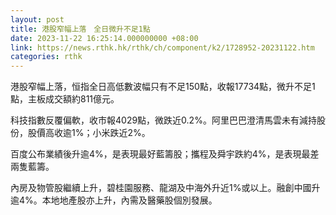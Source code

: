 ```yaml
---
layout: post
title: 港股窄幅上落　全日微升不足1點
date: 2023-11-22 16:25:14.000000000 +08:00
link: https://news.rthk.hk/rthk/ch/component/k2/1728952-20231122.htm
categories: rthk
---
```


港股窄幅上落，恒指全日高低數波幅只有不足150點，收報17734點，微升不足1點，主板成交額約811億元。

科技指數反覆偏軟，收市報4029點，微跌近0.2%。阿里巴巴澄清馬雲未有減持股份，股價高收逾1%；小米跌近2%。

百度公布業績後升逾4%，是表現最好藍籌股；攜程及舜宇跌約4%，是表現最差兩隻藍籌。

內房及物管股繼續上升，碧桂園服務、龍湖及中海外升近1%或以上。融創中國升逾4%。本地地產股亦上升，內需及醫藥股個別發展。
